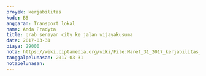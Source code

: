 ```yaml
---
proyek: kerjabilitas
kode: B5
anggaran: Transport lokal
nama: Anda Pradyta
title: grab senayan city ke jalan wijayakusuma
date: 2017-03-31
biaya: 29000
nota: https://wiki.ciptamedia.org/wiki/File:Maret_31_2017_kerjabilitas_B5_grab_3_anda.png
tanggalpelunasan: 2017-03-31
notapelunasan:
---
```

